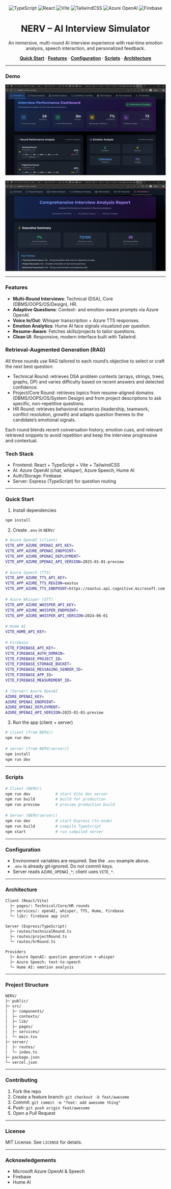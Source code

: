 <div align="center">

<img src="https://img.shields.io/badge/TypeScript-5.x-3178C6?logo=typescript&logoColor=white" alt="TypeScript" />
<img src="https://img.shields.io/badge/React-18-61DAFB?logo=react&logoColor=0A0A0A" alt="React" />
<img src="https://img.shields.io/badge/Vite-5-646CFF?logo=vite&logoColor=white" alt="Vite" />
<img src="https://img.shields.io/badge/TailwindCSS-3-38BDF8?logo=tailwindcss&logoColor=white" alt="TailwindCSS" />
<img src="https://img.shields.io/badge/Azure%20OpenAI-GPT--4.x-0078D4?logo=microsoftazure&logoColor=white" alt="Azure OpenAI" />
<img src="https://img.shields.io/badge/Firebase-Auth%20%7C%20Storage-FFCA28?logo=firebase&logoColor=0A0A0A" alt="Firebase" />

<h1>NERV – AI Interview Simulator</h1>
<p>An immersive, multi-round AI interview experience with real‑time emotion analysis, speech interaction, and personalized feedback.</p>

<p>
  <a href="#quick-start"><strong>Quick Start</strong></a> ·
  <a href="#features"><strong>Features</strong></a> ·
  <a href="#configuration"><strong>Configuration</strong></a> ·
  <a href="#scripts"><strong>Scripts</strong></a> ·
  <a href="#architecture"><strong>Architecture</strong></a>
</p>
</div>

---

### Demo

<p align="center">
  <img src="src/utils/Screenshot%20(851).png" alt="NERV Interview Performance Dashboard" />
</p>

<p align="center">
  <img src="src/utils/Screenshot%20(852).png" alt="NERV Comprehensive Interview Analysis Report" />
</p>

---

### Features

- **Multi‑Round Interviews**: Technical (DSA), Core (DBMS/OOPS/OS/Design), HR.
- **Adaptive Questions**: Context- and emotion-aware prompts via Azure OpenAI.
- **Voice In/Out**: Whisper transcription + Azure TTS responses.
- **Emotion Analytics**: Hume AI face signals visualized per question.
- **Resume‑Aware**: Fetches skills/projects to tailor questions.
- **Clean UI**: Responsive, modern interface built with Tailwind.

### Retrieval-Augmented Generation (RAG)

All three rounds use RAG tailored to each round’s objective to select or craft the next best question:

- Technical Round: retrieves DSA problem contexts (arrays, strings, trees, graphs, DP) and varies difficulty based on recent answers and detected confidence.
- Project/Core Round: retrieves topics from resume-aligned domains (DBMS/OOPS/OS/System Design) and from project descriptions to ask specific, non-repetitive questions.
- HR Round: retrieves behavioral scenarios (leadership, teamwork, conflict resolution, growth) and adapts question themes to the candidate’s emotional signals.

Each round blends recent conversation history, emotion cues, and relevant retrieved snippets to avoid repetition and keep the interview progressive and contextual.

### Tech Stack

- Frontend: React + TypeScript + Vite + TailwindCSS
- AI: Azure OpenAI (chat, whisper), Azure Speech, Hume AI
- Auth/Storage: Firebase
- Server: Express (TypeScript) for question routing

---

### Quick Start

1) Install dependencies
```bash
npm install
```

2) Create `.env` in `NERV/`
```bash
# Azure OpenAI (client)
VITE_APP_AZURE_OPENAI_API_KEY=
VITE_APP_AZURE_OPENAI_ENDPOINT=
VITE_APP_AZURE_OPENAI_DEPLOYMENT=
VITE_APP_AZURE_OPENAI_API_VERSION=2025-01-01-preview

# Azure Speech (TTS)
VITE_APP_AZURE_TTS_API_KEY=
VITE_APP_AZURE_TTS_REGION=eastus
VITE_APP_AZURE_TTS_ENDPOINT=https://eastus.api.cognitive.microsoft.com

# Azure Whisper (STT)
VITE_APP_AZURE_WHISPER_API_KEY=
VITE_APP_AZURE_WHISPER_ENDPOINT=
VITE_APP_AZURE_WHISPER_API_VERSION=2024-06-01

# Hume AI
VITE_HUME_API_KEY=

# Firebase
VITE_FIREBASE_API_KEY=
VITE_FIREBASE_AUTH_DOMAIN=
VITE_FIREBASE_PROJECT_ID=
VITE_FIREBASE_STORAGE_BUCKET=
VITE_FIREBASE_MESSAGING_SENDER_ID=
VITE_FIREBASE_APP_ID=
VITE_FIREBASE_MEASUREMENT_ID=

# (Server) Azure OpenAI
AZURE_OPENAI_KEY=
AZURE_OPENAI_ENDPOINT=
AZURE_OPENAI_DEPLOYMENT=
AZURE_OPENAI_API_VERSION=2025-01-01-preview
```

3) Run the app (client + server)
```bash
# client (from NERV/)
npm run dev

# server (from NERV/server/)
npm install
npm run dev
```

---

### Scripts

```bash
# Client (NERV/)
npm run dev           # start Vite dev server
npm run build         # build for production
npm run preview       # preview production build

# Server (NERV/server/)
npm run dev           # start Express (ts-node)
npm run build         # compile TypeScript
npm start             # run compiled server
```

---

### Configuration

- Environment variables are required. See the `.env` example above.
- `.env` is already git‑ignored. Do not commit keys.
- Server reads `AZURE_OPENAI_*`; client uses `VITE_*`.

---

### Architecture

```text
Client (React/Vite)
  ├─ pages/: Technical/Core/HR rounds
  ├─ services/: openAI, whisper, TTS, Hume, Firebase
  └─ lib/: firebase app init

Server (Express/TypeScript)
  ├─ routes/technicalRound.ts
  ├─ routes/projectRound.ts
  └─ routes/hrRound.ts

Providers
  ├─ Azure OpenAI: question generation + whisper
  ├─ Azure Speech: text-to-speech
  └─ Hume AI: emotion analysis
```

---

### Project Structure

```text
NERV/
├─ public/
├─ src/
│  ├─ components/
│  ├─ contexts/
│  ├─ lib/
│  ├─ pages/
│  ├─ services/
│  └─ main.tsx
├─ server/
│  ├─ routes/
│  └─ index.ts
├─ package.json
└─ vercel.json
```

---

### Contributing

1. Fork the repo
2. Create a feature branch: `git checkout -b feat/awesome`
3. Commit: `git commit -m "feat: add awesome thing"`
4. Push: `git push origin feat/awesome`
5. Open a Pull Request

---

### License

MIT License. See `LICENSE` for details.

---

### Acknowledgements

- Microsoft Azure OpenAI & Speech
- Firebase
- Hume AI
